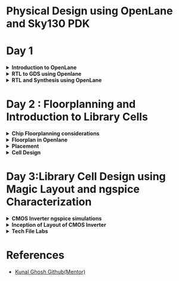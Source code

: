 <h1>Physical Design using OpenLane and Sky130 PDK</h1>

<h1>Day 1</h1>
<details>
  <summary><strong>Introduction to OpenLane</strong></summary>
  <h2>Introduction</h2>
  <p>The advent of open-source technology for chip development has brought about significant advancements, particularly with the availability of RTL designs and EDA (Electronic Design Automation) Tools at no cost. One notable contribution in this arena is the <a href="https://skywater-pdk.readthedocs.io/en/latest/rules.html" target="_blank">SKY130 PDK</a> collaboration between Skywater Technologies and Google. This development has effectively bridged gaps in open-source chip development.<br><br>

Initially, the landscape of open-source chip design presented some challenges. There was a lack of clarity in the design flow, and the SKY130 PDK was primarily compatible with industrial-grade equipment. These issues were skillfully addressed through the creation of <a href="https://github.com/The-OpenROAD-Project/OpenLane" target="_blank">OpenLane</a>, a comprehensive solution that offers a fully automated and streamlined RTL-to-GDSII (Register Transfer Level to Graphic Design System II) design flow.<br><br>

OpenLane stands out as an exceptional achievement in open-source chip development. It's important to note that OpenLane is not a standalone product; rather, it is a meticulously crafted workflow comprised of various EDA tools, automation scripts, and the SKY130 PDK. These components have been optimized to seamlessly integrate with open-source EDA tools, making chip development accessible to a wider audience and enhancing the efficiency of the entire process.</p>

<h2>Advantages of OpenLane</h2>
<p>The introduction of OpenLane has been a game-changer in the field of open-source chip development. This innovative solution goes beyond mere software; it represents a holistic approach to RTL-to-GDSII design flow. Here are some key aspects of OpenLane to highlight:<br>

<b>Automation and Integration:</b> OpenLane is designed to automate the entire chip design process, from RTL synthesis to physical design, and it seamlessly integrates various EDA tools into a unified workflow. This automation greatly reduces the need for manual intervention, saving time and effort for designers.<br>

<b>Accessibility:</b> OpenLane is accessible to a wide range of chip developers, including hobbyists, researchers, and small companies, who may not have access to costly commercial EDA tools. Its open-source nature fosters collaboration and knowledge sharing within the chip design community.<br>

<b>Customization:</b>OpenLane is highly customizable, allowing users to tailor the design flow to their specific project requirements. This flexibility empowers designers to experiment with different configurations and optimizations, ultimately leading to better chip designs.<br>

<b>Community Support:</b>OpenLane benefits from a vibrant and engaged user community. Developers and enthusiasts contribute to its continuous improvement, share best practices, and offer support to newcomers. This collaborative ecosystem accelerates the development of open-source chip design methodologies.<br>

<b>Cost Efficiency:</b> By leveraging open-source tools and resources, OpenLane significantly reduces the cost barriers associated with chip development. This affordability enables smaller organizations and individuals to participate in chip design projects that were previously financially prohibitive.<br>

<b>Integration with SKY130 PDK:</b> OpenLane's compatibility with the SKY130 PDK is a crucial component of its success. It ensures that designers can utilize the open-source PDK and take advantage of the latest manufacturing technologies, enabling them to create cutting-edge chips.

</p>
</details>

<details>
  <summary><b>RTL to GDS using Openlane</b></summary>
 The RTL to GDS (Register Transfer Level to Graphic Design System) flow in OpenLane is a multi-stage, automated process used to design and manufacture integrated circuits (ICs). This flow takes a high-level description of the chip's functionality in RTL (Register Transfer Level) and transforms it into a physical layout that can be manufactured.

Here's a step-by-step explanation of the RTL to GDS flow in OpenLane:

1. **Design Entry (RTL):**
   - The process begins with the creation of the RTL design, which represents the functionality of the digital logic circuit using a hardware description language (HDL) like Verilog or VHDL.
   - Designers define the behavior of the circuit, specifying how data flows and registers are updated.

2. **Synthesis:**
   - The RTL code is synthesized into a gate-level representation. This step involves mapping the high-level RTL constructs to a library of standard cells (AND, OR, Flip-Flops, etc.).
   - The synthesized design is optimized for area, power, and timing.

3. **Floorplanning:**
   - In this stage, the physical area of the chip is divided into blocks and areas for specific functions like logic, memory, and I/O.
   - Placement of standard cells and macros is determined, taking into account factors like signal timing and power distribution.

4. **Placement:**
   - The synthesized gates are placed within the designated floorplan areas.
   - The placement aims to minimize wirelengths, reduce congestion, and meet timing constraints.

5. **Clock Tree Synthesis (CTS):**
   - The clock tree is a network of buffers and wires that distribute clock signals to all sequential elements (flip-flops) in a chip.
   - CTS optimizes clock distribution, ensuring that clock signals reach all parts of the chip with minimal skew and power consumption.

6. **Routing:**
   - Routing connects the inputs and outputs of gates to create the physical connections necessary for the chip's functionality.
   - Global and detailed routing steps are performed to establish the complete routing fabric.

7. **DRC (Design Rule Check) and LVS (Layout vs. Schematic):**
   - DRC checks the physical layout against manufacturing design rules to ensure that the chip can be manufactured without errors.
   - LVS compares the physical layout to the expected behavior of the synthesized netlist to ensure correctness.

8. **GDS Generation:**
   - Once the design passes DRC and LVS, a GDSII (Graphic Data System) file is generated. This file contains the final layout information that can be used for chip fabrication.

9. **Tape-out:**
   - The GDSII file is submitted to a semiconductor foundry for manufacturing. This step involves finalizing the design for production.

10. **Post-Tapeout Steps:**
    - After tape-out, the chip goes through a series of steps, including wafer fabrication, testing, and packaging, to prepare it for market release.

OpenLane automates and streamlines this entire RTL to GDS flow, making it accessible to a broader audience and significantly reducing the time and effort required for chip design. It achieves this by integrating various EDA tools, optimizing parameters, and offering customization options to meet specific project requirements.

<br>
<div align="center">
  <img src = "https://github.com/NiteshIIITB/Physical_Design/assets/140998787/31ab9d94-f28b-4900-80d4-ce9bf8cef25e">
</div>
  


</details>
<details>
  <summary><b>RTL and Synthesis using OpenLane</b></summary>
  <h4>Commands Used</h4>

```
docker
./flow.tcl -interactive
package require openlane 0.9
prep -design picorv32a
```
<div align = "center">
  <img src ="https://github.com/NiteshIIITB/Physical_Design/assets/140998787/f6e044ba-84dd-4925-a111-4787d6110b1e">
</div>

<h3>Synthesis</h3>

<h4>Command Used</h4>

```
run_synthesis
```
<h4>Synthesis Results<h4>
<div align = "center">
  <img src ="https://github.com/NiteshIIITB/Physical_Design/assets/140998787/6efd023c-edc1-4a91-bc91-b32793a35c62">
</div>

<h4>Flop Ratio</h4>

```
Flop ratio = Number of D Flip flops 
             ______________________
             Total Number of cells
```

From Synthesis Stats Flop ratio = 1512/10104 = 0.1496(14.96%)
</details>

<h1>Day 2 : Floorplanning and Introduction to Library Cells</h1>
<details>
  <summary><b>Chip Floorplanning considerations</b></summary>
  <h3>Floorplanning</h3>
  <p>Floorplanning is a crucial early-stage step in the physical design process, where the initial layout of the chip is defined. It involves making high-level decisions about how various components will be arranged on the silicon substrate.</p>
  <h3>Core Area Definition:</h3>
  <p>Determine the overall dimensions of the chip and define the core area where the primary functional blocks and standard cells will be placed. This core area is surrounded by peripheral regions that may contain I/O pads and other necessary structures.</p>
  <h4>Utilization Factor</h4>
  <p>The Utilization Factor is calculated as the area occupied by the netlist divided by the total core area. A Utilization Factor of 1 indicates full utilization with no extra space, but in practice, it's typically around 0.5-0.6.</p>
  
```
  Utilization factor = Area occupied by Netlist/Total core Area
```

  <h4>Aspect ratio</h4>
  <p>The Aspect Ratio is the ratio of the chip's height to its width. A value of 1 signifies a square chip, while other values represent a rectangular shape.</p>
  
```
Aspect ratio = Chip Height/Chip Width
```  
  
  

  <h3>Preplaced cells</h3>
  <p>Pre-placed cells are fixed-position Intellectual Properties (IPs) with significant combinational logic. They're positioned before automated placement and routing in integrated circuit design, hence the term "pre-placed."</p>
  <p>Preplaced cells are generally placed at the location from where it is nearest to all the other circuit blocks accessing it. Once placed they are not modified in terms of location thereafter.</p>

  <h3>Decoupling Capacitor</h3>
  <p>
    Pre-placed cells are often accompanied by decoupling capacitors (decaps) in integrated circuit (IC) design. Long wire lengths introduce resistive and capacitive effects that can result in substantial power supply voltage drops before reaching the logic circuits. This can push signal values into undefined regions, beyond the noise margin. Decaps are substantial capacitors charged to the power supply voltage and strategically positioned near the logic circuits. Their primary purpose is to decouple the circuit from the power supply, ensuring a stable voltage and supplying instantaneous current when needed. Decaps also mitigate crosstalk and facilitate efficient local communication.
  </p>
<h3>The problem of unstable ground</h3>
<div align ="center">
  <img src="https://github.com/NiteshIIITB/Physical_Design/assets/140998787/fc5b5efb-0477-460e-8c4b-cc877733fc59">
  <br>
  <img src="https://github.com/NiteshIIITB/Physical_Design/assets/140998787/a93a048f-4a54-40c6-b2a6-38ff5284fac8">
  <br>
  
</div> 
<p>Due to this it may happen that some of logic values may break Noise Margin producing errorneous results.</p>
<h3>Power Planning(Solution)</h3>
<p>While each block on the chip cannot have individual decoupling capacitors (decaps) like pre-placed macros, effective power planning ensures that each block is equipped with its dedicated VDD and VSS pads. These pads are strategically connected to the horizontal and vertical power and ground (GND) lines, forming a comprehensive power mesh.</p>

<h3>Pin Placement</h3>
<p>The netlist specifies the interconnections between logic gates within the design. The region between the core and the chip's periphery is designated for the placement of I/O pins. Information regarding connectivity, often described in VHDL or Verilog, is leveraged to determine the precise locations of I/O pads for various pins. Subsequently, logical placement distinguishes the area allocated for pre-placed macros from the dedicated pin area.</p>

<div align="center">
<img src="https://github.com/NiteshIIITB/Physical_Design/assets/140998787/d47a9118-5f3d-4b9d-8552-e7f2de7a35de">
  <br>
<img src = "https://github.com/NiteshIIITB/Physical_Design/assets/140998787/9ce61f2a-4d1a-4524-8299-98b528fd4fec">
  
</div>
</details>

<details>
  <summary><b>Floorplan in Openlane</b></summary>
  To perform the floorplanning process for the "picorv32a" design in OpenLANE and visualize the results in Magic, follow these steps, considering the importance files and environment variables:<br>

Important Files (in increasing priority order):<br>

<ul>
 <li>floorplan.tcl - System default environment variables.</li>
<li>config.tcl</li>
<li>sky130A_sky130_fd_sc_hd_config.tcl</li>
</ul>
Floorplan Environment Variables or Switches:
<ul>
<li><b>FP_CORE_UTIL:</b> Specifies floorplan core utilization.</li>
<li><b>FP_ASPECT_RATIO:</b> Sets the floorplan aspect ratio.</li>
<li><b>FP_CORE_MARGIN:</b> Defines the core-to-die margin area.</li>
<li><b>FP_IO_MODE:</b> Determines pin configurations (1 for equidistant, 0 for non-equidistant).</li>
<li><b>FP_CORE_VMETAL:</b> Sets the vertical metal layer.</li>
<li><b>FP_CORE_HMETAL:</b> Sets the horizontal metal layer.<br> 
Typically, these values are one greater than what's specified in the files.</li>
</ul> 

<h4>Command used</h4>

```
run_floorplan
```
<div align="center">

<img src="https://github.com/NiteshIIITB/Physical_Design/assets/140998787/fc8c72c2-7f3e-455f-93e7-ac3e40e8d4e7">  
</div>

<h4>Post-Floorplan Run and Viewing the Floorplan in Magic:</h4>
<ul>
<li>After running the floorplan step in OpenLANE, a .def file representing the floorplan will be generated within the results/floorplan directory. This file encapsulates the layout and organization of the integrated circuit components.</li>
<li>To visualize the floorplan layout using the Magic VLSI layout tool, follow these steps:<br>

Open a terminal or command prompt.<br>

Navigate to the ```results/floorplan``` directory within your OpenLANE workspace.<br>
Once you're in the ```results/floorplan``` directory, invoke Magic to view the floorplan by running the following command:<br>

```
magic -T /home/OpenLane/sky130A.tech lef read ../../tmp/merged.min.lef def read picorv32.def &
```

</li>  
<div align="center">
  <img src="https://github.com/NiteshIIITB/Physical_Design/assets/140998787/4ca2fff9-c9f3-469a-a964-2efd81362f34">
</div>  
</ul>  
In Magic layout design software:<br>
To zoom into a specific area of the layout, you can use the following steps:<br>
<ul>
<li>Select an area by clicking the left mouse button and dragging to create a selection box.</li>
<li>Then, hold the right mouse button and press the 'z' key. This action should zoom in on the selected area.</li>
</ul>
 <br> 
To identify various components within the layout, you can use the `what` command within the tkcon window. After making a selection (e.g., clicking on a component), enter the `what` command to get information about the selected component.
<br>
When you zoom in, you can also get a closer view of the decaps (decapacitors) present in the picorv32a chip or any other components.<br>

<br>
The standard cell can typically be found at the bottom left corner of the layout.<br>
<div>
  <img src="https://github.com/NiteshIIITB/Physical_Design/assets/140998787/8fd3cab0-704d-4cd8-9fce-af8585b5ef6a">
</div>

</details>
<details>
  <summary><b>Placement</b></summary>
  Placement
The placement step in the OpenLANE ASIC flow involves positioning the synthesized netlist onto the floorplan. This process is performed in two stages:

<b>Global Placement:</b> In this stage, an optimal position for all cells is determined. The positions may not initially be legal, and cells may overlap. Optimization is carried out with the goal of reducing half-parameter wire length.

<b>Detailed Placement:</b> Following global placement, the positions of cells are adjusted to make them legal within the design. Legalizing cells is crucial from a timing perspective, ensuring that the chip meets its performance requirements.

Running the placement step in OpenLANE and visualizing the placement results in Magic can be accomplished with the following command:


```
run_placement
```


<div align="center">
<img src="https://github.com/NiteshIIITB/Physical_Design/assets/140998787/6c12819c-2d9a-44a7-90e1-7ae7eef8db9f">
  
</div>

After running the placement step, you can use Magic to inspect and analyze the placement of cells, ensuring that they are positioned optimally and legally within the floorplan.


To view the design in magic 

```
magic -T /home/OpenLane/sky130A.tech lef read ../../tmp/merged.max.lef def read picorv32.def &


```
<div align="center">
<img src="https://github.com/NiteshIIITB/Physical_Design/assets/140998787/1fb5d2a6-9ce8-48de-a3c7-6edc1bb3c4ad">
<img src="https://github.com/NiteshIIITB/Physical_Design/assets/140998787/0c54e4a8-5b59-4cbb-8610-67e59155808b">
  
</div>

</details>
<details>
  <summary><b>Cell Design</b></summary>
  
 # Standard Cell Design Flow

**Inputs:**
- PDKs (Process Design Kits)
- DRC & LVS rules (Design Rule Check & Layout vs. Schematic rules)
- SPICE models
- Libraries
- User-defined specifications

**Design Steps:**
1. Circuit design
2. Layout design (Art of layout, Euler's path, and stick diagram)
3. Extraction of parasitics
4. Characterization (timing, noise, power)

**Outputs:**
- CDL (Circuit Description Language)
- LEF (Library Exchange Format)
- GDSII (Graphic Data System II)
- Extracted SPICE netlist (.cir)
- Timing, noise, and power .lib files

## Standard Cell Characterization Flow

A typical standard cell characterization flow includes the following steps:

1. Read in the models and tech files.
2. Read the extracted SPICE netlist.
3. Recognize the behavior of the cell.
4. Read the subcircuits.
5. Attach power sources.
6. Apply stimulus to the characterization setup.
7. Provide necessary output capacitance loads.
8. Provide necessary simulation commands.

The open-source software called GUNA can be used for characterization. Steps 1-8 are fed into the GUNA software, which generates timing, noise, and power models.

## Timing Parameter Definitions

| Timing Definition       | Value                  |
|------------------------|------------------------|
| slew_low_rise_thr      | 20% value              |
| slew_high_rise_thr     | 80% value              |
| slew_low_fall_thr      | 20% value              |
| slew_high_fall_thr     | 80% value              |
| in_rise_thr            | 50% value              |
| in_fall_thr            | 50% value              |
| out_rise_thr           | 50% value              |
| out_fall_thr           | 50% value              |
| rise delay             | time(out_fall_thr) - time(in_rise_thr)       |
| Fall transition time   | time(slew_high_fall_thr) - time(slew_low_fall_thr) |
| Rise transition time   | time(slew_high_rise_thr) - time(slew_low_rise_thr) |

A poor choice of threshold points can lead to a negative delay value. Therefore, a correct choice of thresholds is crucial in timing characterization.

</details>

<h1>Day 3:Library Cell Design using Magic Layout and ngspice Characterization</h1>
<details>
  <summary><b>CMOS Inverter ngspice simulations</b></summary>
  <h2>SPICE deck</h2>
  <p>A Spice deck, often referred to as a Spice netlist or simply Spice file, is a text-based input file used in electronic circuit simulation. Spice stands for "Simulation Program with Integrated Circuit Emphasis," and it is a widely used tool for simulating and analyzing electronic circuits.<br>

A Spice deck contains a description of the components and connections within an electronic circuit, including resistors, capacitors, inductors, transistors, voltage sources, current sources, and more. It specifies the values of these components, their models (which define their behavior), and the interconnections between them. The Spice deck also defines the simulation settings and analysis directives.</p>

<h4>Sample Spice Deck</h4>

```
* Spice Deck Example
* Comments start with an asterisk

* Circuit components
R1  N1  N2  10k   ; Resistor R1 from node N1 to N2 with a value of 10k ohms
C1  N2  N3  1n    ; Capacitor C1 from node N2 to N3 with a value of 1 nanofarad
V1  N1  0   DC 5V ; DC voltage source V1 from node N1 to ground (0) with 5 volts

* Transistors and other components can also be defined here

* Simulation settings
.TRAN  0.1ms  10ms ; Transient analysis from 0.1ms to 10ms
.DC    V1  0V  10V  1V ; DC sweep of voltage source V1 from 0V to 10V in 1V steps
.AC    DEC  100  1Hz  1MHz ; AC analysis from 1Hz to 1MHz with 100 points per decade

* Analysis directives
.PRINT  TRAN  V(N1) V(N2) ; Print the transient simulation results for nodes N1 and N2
.MEASURE  DC  V(N3) WHEN V(N2)=3V ; Measure voltage at node N3 when V(N2) reaches 3V

```
<h4>CMOS SPICE deck steps</h4>
<div align = "center">
  <img src = "https://github.com/NiteshIIITB/Physical_Design/assets/140998787/28c828ad-348c-4fd5-96e3-2d10a7cd30bb">
</div>

<p><b>In above figure we have taken size of NMOS and PMOS as equal which is not the case in real cmos circuits.</b></p>

</details>

<details>
  <summary><b>Inception of Layout of CMOS Inverter</b></summary>
  
  ## 16-Mask CMOS Fabrication Process

1. **Substrate Selection:**
   - Choose the appropriate substrate material for the CMOS chip.

2. **Active Region Formation:**
   - Isolate active regions using SiO2 and Si3N4 layers, defined through photolithography and etching.

3. **N-Well and P-Well Creation:**
   - Form N-well and P-well regions via ion implantation:
     - Boron for P-well.
     - Phosphorus for N-well.

4. **Gate Terminal Fabrication:**
   - Create NMOS and PMOS gate terminals using photolithography.

5. **LDD (Lightly Doped Drain) Implementation:**
   - Introduce LDD regions to prevent the hot electron effect.

6. **Source & Drain Formation:**
   - Add screen oxide to prevent channelling during implantation.
   - Perform arsenic ion implantation for source and drain.
   - Anneal to activate dopants.

7. **Local Interconnects:**
   - Remove screen oxide with HF etching.
   - Deposit titanium (Ti) for low-resistance contacts.

8. **Higher-Level Metalization:**
   - Achieve planarization through Chemical Mechanical Polishing (CMP).
   - Deposit TiN and Tungsten for interconnects.
   - Apply a top SiN layer for chip protection.

These steps outline the essential processes in a 16-mask CMOS fabrication, encompassing active region definition, well formation, gate creation, source/drain implantation, interconnects, and chip protection layers.

</details>

<details>
  <summary><b>Tech File Labs</b></summary>

```
tr = 2.20395 - 2.16095 = 0.043ns
```

```
tf = 4.0681 - 4.0392 = 0.0289ns
```

```
tpdr = 2.1847 - 2.1503 = 0.0343ns
```

```
tpdf = 4.05437 - 4.05031 = 0.00406ns
```
</details>

<h1>References</h1>
<ul>
  <li><a href ="https://github.com/kunalg123/">Kunal Ghosh Github(Mentor)</a></li>
</ul>
